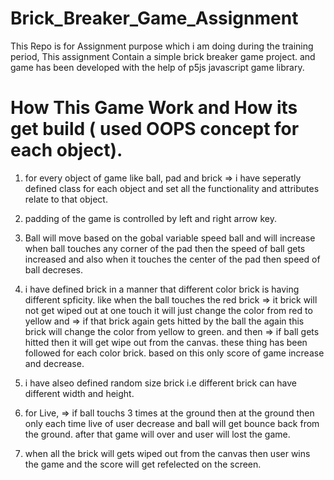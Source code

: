 # Brick_Breaker_Game_Assignment
 This Repo is for Assignment purpose which i am doing during the training period,  This assignment Contain a simple brick breaker game project. and game has been developed with the help of p5js javascript game  library.


 # How This Game Work and How its get build ( used OOPS concept for each object).

 1. for every object of game like ball, pad and brick => i have seperatly defined class for each object and set all the functionality and attributes relate to that object.

 2. padding of the game is controlled by left and right arrow key.

 3. Ball will move based on the gobal variable speed ball and will increase when ball touches any corner of the pad then the speed of ball gets increased and also when it touches the center of the pad then speed of ball decreses.

 4. i have defined brick in a manner that different color brick is having different spficity. like when the ball touches the red brick => it brick will not get wiped out at one touch it will just change the color from red to yellow and => if that brick again gets hitted by the ball the again this brick will change the color from yellow to green. and then => if ball gets hitted then it will get wipe out from the canvas. these thing has been followed for each color brick. based on this only score of game increase and decrease.

 5. i have alseo defined random size brick i.e different brick can have different width and height.

5. for Live, => if ball touchs 3 times at the ground then at the ground then only each time live of user decrease and ball will get bounce back from the ground. after that game will over and user will lost the game.

6. when all the brick will gets wiped out from the canvas then user wins the game and the score will get refelected on the screen.

